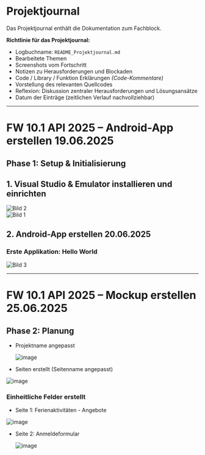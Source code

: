 # Projektjournal

Das Projektjournal enthält die Dokumentation zum Fachblock.

**Richtlinie für das Projektjournal:**

- Logbuchname: `README_Projektjournal.md`  
- Bearbeitete Themen  
- Screenshots vom Fortschritt  
- Notizen zu Herausforderungen und Blockaden  
- Code / Library / Funktion Erklärungen *(Code-Kommentare)*  
- Vorstellung des relevanten Quellcodes  
- Reflexion: Diskussion zentraler Herausforderungen und Lösungsansätze
- Datum der Einträge (zeitlichen Verlauf nachvollziehbar)

---

# FW 10.1 API 2025 – Android-App erstellen 19.06.2025

## Phase 1: Setup & Initialisierung 

## 1. Visual Studio & Emulator installieren und einrichten

![Bild 2](https://github.com/user-attachments/assets/20d99aa0-6a65-486f-ae74-329d37133e86)  
![Bild 1](https://github.com/user-attachments/assets/89d5fd13-c6db-4312-beb9-c5706390c5c1)

## 2. Android-App erstellen 20.06.2025

### Erste Applikation: Hello World

![Bild 3](https://github.com/user-attachments/assets/36651b75-e03d-4522-99f6-ddd191c5791a)

---

# FW 10.1 API 2025 – Mockup erstellen 25.06.2025

## Phase 2: Planung

- Projektname angepasst

  ![image](https://github.com/user-attachments/assets/659e3803-0f65-40c8-894a-0bb0861cabb4)


- Seiten erstellt (Seitenname angepasst)
  
![image](https://github.com/user-attachments/assets/c5892b23-9277-44a4-85de-d55e0400300f)

### Einheitliche Felder erstellt

- Seite 1: Ferienaktivitäten - Angebote

![image](https://github.com/user-attachments/assets/9830e1ce-b19b-43b3-aaae-5828f5eaa301)

- Seite 2: Anmeldeformular

  ![image](https://github.com/user-attachments/assets/61596419-e397-4843-9cc7-6c3f0f565d01)


  

  



